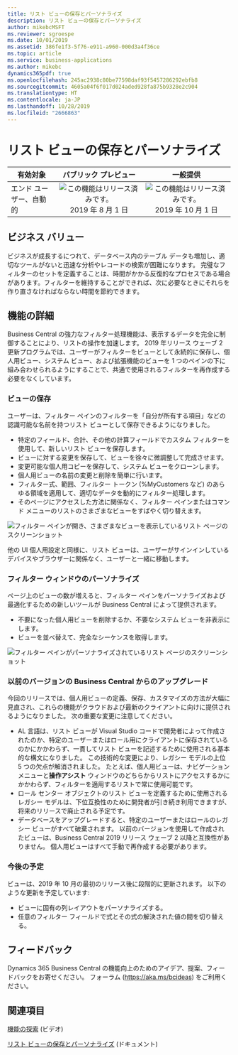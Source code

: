 ```yaml
---
title: リスト ビューの保存とパーソナライズ
description: リスト ビューの保存とパーソナライズ
author: mikebcMSFT
ms.reviewer: sgroespe
ms.date: 10/01/2019
ms.assetid: 386fe1f3-5f76-e911-a960-000d3a4f36ce
ms.topic: article
ms.service: business-applications
ms.author: mikebc
dynamics365pdf: true
ms.openlocfilehash: 245ac2938c80be77598daf93f5457286292ebfb8
ms.sourcegitcommit: 4605a04f6f017d024aded928fa875b9328e2c904
ms.translationtype: HT
ms.contentlocale: ja-JP
ms.lasthandoff: 10/28/2019
ms.locfileid: "2666863"
---
```

# <a name="save-and-personalize-list-views"></a>リスト ビューの保存とパーソナライズ


| 有効対象    |  パブリック プレビュー | 一般提供 | 
| ---------- | :----------: |:----------: |
|エンド ユーザー、自動的|![この機能はリリース済みです。](/dynamics365-release-plan/media/green-checkmark.png "この機能はリリース済みです。") 2019 年 8 月 1 日| ![この機能はリリース済みです。](/dynamics365-release-plan/media/green-checkmark.png "この機能はリリース済みです。") 2019 年 10 月 1 日|


## <a name="business-value"></a>ビジネス バリュー
<!-- bv start -->
ビジネスが成長するにつれて、データベース内のテーブル データも増加し、適切なツールがないと迅速な分析やレコードの検索が困難になります。 完璧なフィルターのセットを定義することは、時間がかかる反復的なプロセスである場合があります。フィルターを維持することができれば、次に必要なときにそれらを作り直さなければならない時間を節約できます。
<!-- bv end -->



## <a name="feature-details"></a>機能の詳細
<!--feature detail start -->
Business Central の強力なフィルター処理機能は、表示するデータを完全に制御することにより、リストの操作を加速します。 2019 年リリース ウェーブ 2 更新プログラムでは、ユーザーがフィルターをビューとして永続的に保存し、個人用ビュー、システム ビュー、および拡張機能のビューを 1 つのペインの下に組み合わせられるようにすることで、共通で使用されるフィルターを再作成する必要をなくしています。

### <a name="saving-a-view"></a>ビューの保存
ユーザーは、フィルター ペインのフィルターを「自分が所有する項目」などの認識可能な名前を持つリスト ビューとして保存できるようになりました。

- 特定のフィールド、合計、その他の計算フィールドでカスタム フィルターを使用して、新しいリスト ビューを保存します。
- ビューに対する変更を保存して、ビューを徐々に微調整して完成させます。
- 変更可能な個人用コピーを保存して、システム ビューをクローンします。
- 個人用ビューの名前の変更と削除を簡単に行います。
- フィルター式、範囲、フィルター トークン (%MyCustomers など) のあらゆる領域を適用して、適切なデータを動的にフィルター処理します。
- そのページにアクセスした方法に関係なく、フィルター ペインまたはコマンド メニューのリストのさまざまなビューをすばやく切り替えます。

![フィルター ペインが開き、さまざまなビューを表示しているリスト ページのスクリーンショット](media/save-views-3000x2000.png "フィルター ペインが開き、さまざまなビューを表示しているリスト ページのスクリーンショット")

<!-- Picture 1 -->
他の UI 個人用設定と同様に、リスト ビューは、ユーザーがサインインしているデバイスやブラウザーに関係なく、ユーザーと一緒に移動します。

### <a name="personalizing-the-filter-pane"></a>フィルター ウィンドウのパーソナライズ
ページ上のビューの数が増えると、フィルター ペインをパーソナライズおよび最適化するための新しいツールが Business Central によって提供されます。

- 不要になった個人用ビューを削除するか、不要なシステム ビューを非表示にします。
- ビューを並べ替えて、完全なシーケンスを取得します。

![フィルター ペインがパーソナライズされているリスト ページのスクリーンショット](media/view-personalization-3000x2000.png "フィルター ペインがパーソナライズされているリスト ページのスクリーンショット")
<!-- Picture 2 -->

### <a name="upgrading-from-an-earlier-version-of-business-central"></a>以前のバージョンの Business Central からのアップグレード
今回のリリースでは、個人用ビューの定義、保存、カスタマイズの方法が大幅に見直され、これらの機能がクラウドおよび最新のクライアントに向けに提供されるようになりました。 次の重要な変更に注意してください。

- AL 言語は、リスト ビューが Visual Studio コードで開発者によって作成されたのか、特定のユーザーまたはロール用にクライアントに保存されているのかにかかわらず、一貫してリスト ビューを記述するために使用される基本的な構文になりました。 この技術的な変更により、レガシー モデルの上位 5 つの欠点が解消されました。 たとえば、個人用ビューは、ナビゲーション メニューと**操作アシスト** ウィンドウのどちらからリストにアクセスするかにかかわらず、フィルターを適用するリストで常に使用可能です。
- ロール センター オブジェクトのリスト ビューを定義するために使用されるレガシー モデルは、下位互換性のために開発者が引き続き利用できますが、将来のリリースで廃止される予定です。
- データベースをアップグレードすると、特定のユーザーまたはロールのレガシー ビューがすべて破棄されます。 以前のバージョンを使用して作成されたビューは、Business Central 2019 リリース ウェーブ 2 以降と互換性がありません。 個人用ビューはすべて手動で再作成する必要があります。

### <a name="more-to-come"></a>今後の予定
ビューは、2019 年 10 月の最初のリリース後に段階的に更新されます。 以下のような更新を予定しています:

- ビューに固有の列レイアウトをパーソナライズする。
- 任意のフィルター フィールドで式とその式の解決された値の間を切り替える。
<!--feature detail end -->






## <a name="tell-us-what-you-think"></a>フィードバック
Dynamics 365 Business Central の機能向上のためのアイデア、提案、フィードバックをお寄せください。 フォーラム (https://aka.ms/bcideas) をご利用ください。




## <a name="see-also"></a>関連項目
[機能の探索](https://aka.ms/ROGBC19RW2ROV7) (ビデオ)

[リスト ビューの保存とパーソナライズ](https://docs.microsoft.com/dynamics365/business-central/ui-views) (ドキュメント)
